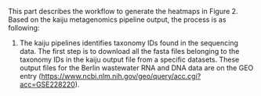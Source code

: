 This part describes the workflow to generate the heatmaps in Figure 2. Based on the kaiju metagenomics pipeline output, the process is as following:

1. The kaiju pipelines identifies taxonomy IDs found in the sequencing data. The first step is to download all the fasta files belonging to the taxonomy IDs in the kaiju output file from a specific datasets. These output files for the Berlin wastewater RNA and DNA data are on the GEO entry (https://www.ncbi.nlm.nih.gov/geo/query/acc.cgi?acc=GSE228220). 
